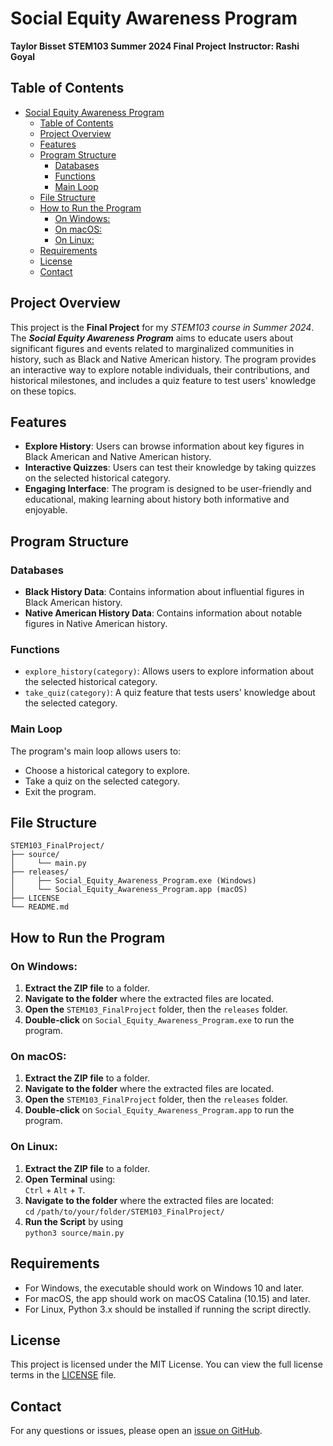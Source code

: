 # Social Equity Awareness Program

**Taylor Bisset**
**STEM103 Summer 2024 Final Project**
**Instructor: Rashi Goyal**

## Table of Contents
- [Social Equity Awareness Program](#social-equity-awareness-program)
  - [Table of Contents](#table-of-contents)
  - [Project Overview](#project-overview)
  - [Features](#features)
  - [Program Structure](#program-structure)
    - [Databases](#databases)
    - [Functions](#functions)
    - [Main Loop](#main-loop)
  - [File Structure](#file-structure)
  - [How to Run the Program](#how-to-run-the-program)
    - [On Windows:](#on-windows)
    - [On macOS:](#on-macos)
    - [On Linux:](#on-linux)
  - [Requirements](#requirements)
  - [License](#license)
  - [Contact](#contact)

## Project Overview
This project is the **Final Project** for my *STEM103 course in Summer 2024*. The ***Social Equity Awareness Program*** aims to educate users about significant figures and events related to marginalized communities in history, such as Black and Native American history. 
The program provides an interactive way to explore notable individuals, their contributions, and historical milestones, and includes a quiz feature to test users' knowledge on these topics.

## Features
- **Explore History**: Users can browse information about key figures in Black American and Native American history.
- **Interactive Quizzes**: Users can test their knowledge by taking quizzes on the selected historical category.
- **Engaging Interface**: The program is designed to be user-friendly and educational, making learning about history both informative and enjoyable.

## Program Structure
### Databases
- **Black History Data**: Contains information about influential figures in Black American history. 
- **Native American History Data**: Contains information about notable figures in Native American history.

### Functions
- `explore_history(category)`: Allows users to explore information about the selected historical category.
- `take_quiz(category)`: A quiz feature that tests users' knowledge about the selected category.

### Main Loop
The program's main loop allows users to:

- Choose a historical category to explore.
- Take a quiz on the selected category.
- Exit the program.

## File Structure
```
STEM103_FinalProject/
├── source/
│     └── main.py
├── releases/
│     ├── Social_Equity_Awareness_Program.exe (Windows)
│     └── Social_Equity_Awareness_Program.app (macOS)
├── LICENSE
└── README.md
```

## How to Run the Program
### On Windows:
1. **Extract the ZIP file** to a folder.
2. **Navigate to the folder** where the extracted files are located.
3. **Open the** `STEM103_FinalProject` folder, then the `releases` folder.
4. **Double-click** on `Social_Equity_Awareness_Program.exe` to run the program.

### On macOS:
1. **Extract the ZIP file** to a folder.
2. **Navigate to the folder** where the extracted files are located.
3. **Open the** `STEM103_FinalProject` folder, then the `releases` folder.
4. **Double-click** on `Social_Equity_Awareness_Program.app` to run the program.

### On Linux:
1. **Extract the ZIP file** to a folder.
2. **Open Terminal** using: <br>`Ctrl` + `Alt` + `T`.
3. **Navigate to the folder** where the extracted files are located: <br>`cd` `/path/to/your/folder/STEM103_FinalProject/`
4. **Run the Script** by using <br>`python3 source/main.py`

## Requirements
- For Windows, the executable should work on Windows 10 and later.
- For macOS, the app should work on macOS Catalina (10.15) and later.
- For Linux, Python 3.x should be installed if running the script directly.

## License
This project is licensed under the MIT License. You can view the full license terms in the [LICENSE](https://github.com/TaylorBisset/STEM103_FinalProject/blob/main/LICENSE) file.

## Contact
For any questions or issues, please open an [issue on GitHub](https://github.com/TaylorBisset/STEM103_FinalProject/issues).
